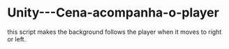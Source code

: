 # Unity---Cena-acompanha-o-player
this script makes the background follows the player when it moves to right or left.
